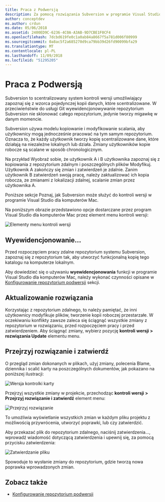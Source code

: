 ```yaml
---
title: Praca z Podwersją
description: Za pomocą rozwiązania Subversion w programie Visual Studio dla komputerów Mac.
author: conceptdev
ms.author: crdun
ms.date: 05/06/2018
ms.assetid: 2400ED9C-6236-4C0A-A3AB-9D7CBE1F0CF4
ms.openlocfilehash: 7dcbd619fe0c1a0ab84a8667f5a781d006f80999
ms.sourcegitcommit: 0a8ac5f2a685270d9ca79bb39d26fd90099bfa29
ms.translationtype: MT
ms.contentlocale: pl-PL
ms.lasthandoff: 11/09/2018
ms.locfileid: "51295205"
---
```

# <a name="working-with-subversion"></a>Praca z Podwersją

Subversion to scentralizowany system kontroli wersji umożliwiający zapoznaj się z wzorca pojedynczej kopii danych, które scentralizowane. W przeciwieństwie do usługi Git wyewidencjonowywanie repozytorium Subversion nie sklonować całego repozytorium, jedynie tworzy migawkę w danym momencie.

Subversion używa modelu kopiowanie i modyfikowanie scalania, aby użytkownicy mogą jednocześnie pracować na tym samym repozytorium. Oznacza to, że każdy użytkownik tworzy kopię scentralizowane dane, które działają na niezależne lokalnych lub działa. Zmiany użytkowników kopie robocze są scalane w sposób chronologicznym.

Na przykład Wyobraź sobie, że użytkownik A i B użytkownika zapoznaj się z kopiowania z repozytorium zdalnym i poszczególnych plików Modyfikuj. Użytkownik A zakończy się zmian i zatwierdzeń je zdalnie. Zanim użytkownik B zatwierdzeń swoją pracę, należy zaktualizować ich kopia robocza, ze zmianami z lokalizacji zdalnej, scalanie zmian przez użytkownika A.

Poniższe sekcje Poznaj, jak Subversion może służyć do kontroli wersji w programie Visual Studio dla komputerów Mac.

Na poniższym obrazie przedstawiono opcje dostarczane przez program Visual Studio dla komputerów Mac przez element menu kontroli wersji:

![Elementy menu kontroli wersji](media/version-control-svnVersionControlMenu.png)

## <a name="checkout"></a>Wyewidencjonowanie...

Przed rozpoczęciem pracy zdalne repozytorium systemu Subversion, zapoznaj się z repozytorium tak, aby utworzyć funkcjonalną kopię tego katalogu na komputerze lokalnym.

Aby dowiedzieć się o używaniu **wyewidencjonowania** funkcji w programie Visual Studio dla komputerów Mac, należy wykonać czynności opisane w [Konfigurowanie repozytorium podwersji](set-up-subversion-repository.md) sekcji.

## <a name="update-solution"></a>Aktualizowanie rozwiązania

Korzystając z repozytorium zdalnego, to należy pamiętać, że inni użytkownicy modyfikuje plików, tworzenie kopii roboczej przestarzałe. W oczekiwaniu konflikty zawsze zaleca się ściągnąć wszystkie zmiany z repozytorium w rozwiązaniu, przed rozpoczęciem pracy i przed zatwierdzeniem. Aby ściągnąć zmiany, wybierz pozycję **kontroli wersji > rozwiązania Update** elementu menu.

## <a name="review-solution-and-commit"></a>Przejrzyj rozwiązanie i zatwierdź

O przegląd zmian dokonanych w plikach, użyj zmiany, polecenia Blame, dziennika i scalić karty na poszczególnych dokumentów, jak pokazano na poniższej ilustracji:

![Wersja kontrolki karty](media/version-control-vcTabs.png)

Przejrzyj wszystkie zmiany w projekcie, przechodząc **kontroli wersji > Przejrzyj rozwiązanie i zatwierdź** element menu:

![Przejrzyj rozwiązanie](media/version-control-vcStatus.png)

To umożliwia wyświetlanie wszystkich zmian w każdym pliku projektu z możliwością przywrócenia, utworzyć poprawki, lub czy zatwierdzić.

Aby przekazać plik do repozytorium zdalnego, naciśnij zatwierdzenia..., wprowadź wiadomość dotyczącą zatwierdzenia i upewnij się, za pomocą przycisku zatwierdzenia:

![Zatwierdzanie pliku](media/version-control-svnCommit.png)

Spowoduje to wysłanie zmiany do repozytorium, gdzie tworzą nowa poprawka wprowadzonych zmian.

## <a name="see-also"></a>Zobacz także

- [Konfigurowanie repozytorium podwersji](set-up-subversion-repository.md)

